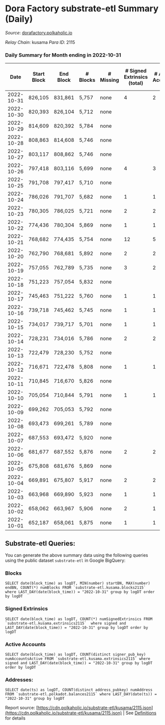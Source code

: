 # Dora Factory substrate-etl Summary (Daily)

_Source_: [dorafactory.polkaholic.io](https://dorafactory.polkaholic.io)

*Relay Chain*: kusama
*Para ID*: 2115



### Daily Summary for Month ending in 2022-10-31


| Date | Start Block | End Block | # Blocks | # Missing | # Signed Extrinsics (total) | # Active Accounts | # Addresses with Balances | # Events | # Transfers | # XCM Transfers In | # XCM Transfers Out |
| ---- | ----------- | --------- | -------- | --------- | --------------------------- | ----------------- | ------------------------- | -------- | ----------- | ------------------ | ------------------- |
| 2022-10-31 | 826,105 | 831,861 | 5,757 | none  | 4 | 2 | 373 | 11,546 | 4  |   |   |
| 2022-10-30 | 820,393 | 826,104 | 5,712 | none  |  |  | 373 | 11,427 |   |   |   |
| 2022-10-29 | 814,609 | 820,392 | 5,784 | none  |  |  |  | 11,571 |   |   |   |
| 2022-10-28 | 808,863 | 814,608 | 5,746 | none  |  |  |  | 11,495 |   |   |   |
| 2022-10-27 | 803,117 | 808,862 | 5,746 | none  |  |  |  | 11,495 |   |   |   |
| 2022-10-26 | 797,418 | 803,116 | 5,699 | none  | 4 | 3 | 373 | 11,429 | 4  |   |   |
| 2022-10-25 | 791,708 | 797,417 | 5,710 | none  |  |  | 373 | 11,424 |   |   |   |
| 2022-10-24 | 786,026 | 791,707 | 5,682 | none  | 1 | 1 |  | 11,374 | 1  |   |   |
| 2022-10-23 | 780,305 | 786,025 | 5,721 | none  | 2 | 2 |  | 11,459 | 2  |   |   |
| 2022-10-22 | 774,436 | 780,304 | 5,869 | none  | 1 | 1 | 373 | 11,748 | 1  |   |   |
| 2022-10-21 | 768,682 | 774,435 | 5,754 | none  | 12 | 5 |  | 11,581 | 2  |   |   |
| 2022-10-20 | 762,790 | 768,681 | 5,892 | none  | 2 | 2 | 372 | 11,798 | 1  |   |   |
| 2022-10-19 | 757,055 | 762,789 | 5,735 | none  | 3 | 2 |  | 11,487 |   |   |   |
| 2022-10-18 | 751,223 | 757,054 | 5,832 | none  |  |  |  | 11,667 |   |   |   |
| 2022-10-17 | 745,463 | 751,222 | 5,760 | none  | 1 | 1 |  | 11,529 | 1  |   |   |
| 2022-10-16 | 739,718 | 745,462 | 5,745 | none  | 1 | 1 | 371 | 11,500 | 1  |   |   |
| 2022-10-15 | 734,017 | 739,717 | 5,701 | none  | 1 | 1 | 371 | 11,411 | 1  |   |   |
| 2022-10-14 | 728,231 | 734,016 | 5,786 | none  | 2 | 2 | 371 | 11,587 | 2  |   |   |
| 2022-10-13 | 722,479 | 728,230 | 5,752 | none  |  |  |  | 11,507 |   |   |   |
| 2022-10-12 | 716,671 | 722,478 | 5,808 | none  | 1 | 1 | 371 | 11,625 | 1  |   |   |
| 2022-10-11 | 710,845 | 716,670 | 5,826 | none  |  |  | 371 | 11,656 |   |   |   |
| 2022-10-10 | 705,054 | 710,844 | 5,791 | none  | 1 | 1 | 371 | 11,591 | 1  |   |   |
| 2022-10-09 | 699,262 | 705,053 | 5,792 | none  |  |  | 371 | 11,587 |   |   |   |
| 2022-10-08 | 693,473 | 699,261 | 5,789 | none  |  |  | 371 | 11,581 |   |   |   |
| 2022-10-07 | 687,553 | 693,472 | 5,920 | none  |  |  | 371 | 11,844 |   |   |   |
| 2022-10-06 | 681,677 | 687,552 | 5,876 | none  | 2 | 2 | 371 | 11,767 | 2  |   |   |
| 2022-10-05 | 675,808 | 681,676 | 5,869 | none  |  |  | 371 | 11,741 |   |   |   |
| 2022-10-04 | 669,891 | 675,807 | 5,917 | none  | 2 | 2 | 371 | 11,849 | 2  |   |   |
| 2022-10-03 | 663,968 | 669,890 | 5,923 | none  | 1 | 1 |  | 11,856 | 1  |   |   |
| 2022-10-02 | 658,062 | 663,967 | 5,906 | none  | 2 | 1 |  | 11,827 | 2  |   |   |
| 2022-10-01 | 652,187 | 658,061 | 5,875 | none  | 1 | 1 |  | 11,759 | 1  |   |   |

## Substrate-etl Queries:
You can generate the above summary data using the following queries using the public dataset `substrate-etl` in Google BigQuery:


### Blocks
```
SELECT date(block_time) as logDT, MIN(number) startBN, MAX(number) endBN, COUNT(*) numBlocks FROM `substrate-etl.kusama.blocks2115`  where LAST_DAY(date(block_time)) = "2022-10-31" group by logDT order by logDT
```


### Signed Extrinsics
```
SELECT date(block_time) as logDT, COUNT(*) numSignedExtrinsics FROM `substrate-etl.kusama.extrinsics2115`  where signed and LAST_DAY(date(block_time)) = "2022-10-31" group by logDT order by logDT
```


### Active Accounts
```
SELECT date(block_time) as logDT, COUNT(distinct signer_pub_key) numAccountsActive FROM `substrate-etl.kusama.extrinsics2115` where signed and LAST_DAY(date(block_time)) = "2022-10-31" group by logDT order by logDT
```


### Addresses:
```
SELECT date(ts) as logDT, COUNT(distinct address_pubkey) numAddress FROM `substrate-etl.polkadot.balances2115` where LAST_DAY(date(ts)) = "2022-10-31" group by logDT
```



Report source: [https://cdn.polkaholic.io/substrate-etl/kusama/2115.json](https://cdn.polkaholic.io/substrate-etl/kusama/2115.json) | See [Definitions](/DEFINITIONS.md) for details
